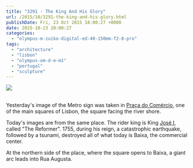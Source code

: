 ```yaml
---
title: "3291 - The King And His Glory"
url: /2015/10/3291-the-king-and-his-glory.html
publishDate: Fri, 23 Oct 2015 18:00:27 +0000
date: 2015-10-23 20:00:27
categories: 
  - "olympus-m-zuiko-digital-ed-40-150mm-f2-8-pro"
tags: 
  - "architecture"
  - "lisbon"
  - "olympus-om-d-e-m1"
  - "portugal"
  - "sculpture"
---
```

<div class="container">
<div class="center"><a target="_blank" href="https://d25zfm9zpd7gm5.cloudfront.net/1200x1200/2015/20150902_114808_lr.jpg"><img class="webfeedsFeaturedVisual" src="https://d25zfm9zpd7gm5.cloudfront.net/0600x0600/2015/20150902_114808_lr.jpg" /></a></div>
</div>
<br />

Yesterday's image of the Metro sign was taken in <a href="https://en.wikipedia.org/wiki/Pra%C3%A7a_do_Com%C3%A9rcio" target="_blank">Praça do Comércio</a>, one of the main squares of Lisbon, the square facing the river shore.

<a target="_blank" href="https://d25zfm9zpd7gm5.cloudfront.net/1200x1200/2015/20150902_120425_lr.jpg"><img style="margin: 0pt 0px 0pt 10px; float: right;" src="https://d25zfm9zpd7gm5.cloudfront.net/0150x0150/2015/20150902_120425_lr.jpg" alt="" border="0" /></a> Today's images are from the same place. The rider king is King <a href="https://en.wikipedia.org/wiki/Joseph_I_of_Portugal" target="_blank">José I</a>, called "The Reformer". 1755, during his reign, a catastrophic earthquake, followed by a tsunami, destroyed all of what today is Baixa, the commercial center.

<a target="_blank" href="https://d25zfm9zpd7gm5.cloudfront.net/1200x1200/2015/20150902_120438_lr.jpg"><img style="margin: 0pt 10px 0pt 0px; float: left;" src="https://d25zfm9zpd7gm5.cloudfront.net/0150x0150/2015/20150902_120438_lr.jpg" alt="" border="0" /></a> At the northern side of the place, where the square opens to Baixa, a giant arc leads into Rua Augusta.


